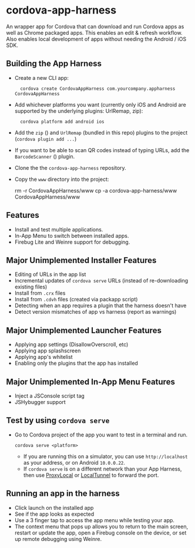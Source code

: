 cordova-app-harness
===================

An wrapper app for Cordova that can download and run Cordova apps as well as
Chrome packaged apps. This enables an edit &amp; refresh workflow. Also enables
local development of apps without needing the Android / iOS SDK.

## Building the App Harness
* Create a new CLI app:

        cordova create CordovaAppHarness com.yourcompany.appharness CordovaAppHarness

* Add whichever platforms you want (currently only iOS and Android are supported by the underlying plugins: UrlRemap, zip):

        cordova platform add android ios

* Add the `zip` ([](https://github.com/MobileChromeApps/zip)) and `UrlRemap` (bundled in this repo) plugins to the project (`cordova plugin add ...`)
* If you want to be able to scan QR codes instead of typing URLs, add the `BarcodeScanner` ([](https://github.com/wildabeast/BarcodeScanner.git)) plugin.

* Clone the the `cordova-app-harness` repository.
* Copy the `www` directory into the project:

     rm -r CordovaAppHarness/www
     cp -a cordova-app-harness/www CordovaAppHarness/www

## Features
* Install and test multiple applications.
* In-App Menu to switch between installed apps.
* Firebug Lite and Weinre support for debugging.

## Major Unimplemented Installer Features
* Editing of URLs in the app list
* Incremental updates of `cordova serve` URLs (instead of re-downloading existing files)
* Install from `.crx` files
* Install from `.cdvh` files (created via packapp script)
* Detecting when an app requires a plugin that the harness doesn't have
* Detect version mismatches of app vs harness (report as warnings)

## Major Unimplemented Launcher Features
* Applying app settings (DisallowOverscroll, etc)
* Applying app splashscreen
* Applying app's whitelist
* Enabling only the plugins that the app has installed

## Major Unimplemented In-App Menu Features
* Inject a JSConsole script tag
* JSHybugger support

## Test by using `cordova serve`
* Go to Cordova project of the app you want to test in a terminal and run.

      cordova serve <platform>

  * If you are running this on a simulator, you can use `http://localhost` as your address, or on Android `10.0.0.22`.
  * If `cordova serve` is on a different network than your App Harness, then use [ProxyLocal](http://proxylocal.com/) or [LocalTunnel](http://progrium.com/localtunnel/) to forward the port.

## Running an app in the harness
* Click launch on the installed app
* See if the app looks as expected
* Use a 3 finger tap to access the app menu while testing your app.
* The context menu that pops up allows you to return to the main screen, restart or update the app, open a Firebug console on the device, or set up remote debugging using Weinre.

